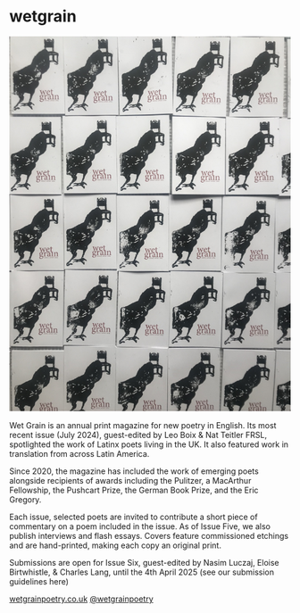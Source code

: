 # wetgrain

![prints](IMG_0683.jpeg)

Wet Grain is an annual print magazine for new poetry in English. Its most recent issue (July 2024), guest-edited by Leo Boix & Nat Teitler FRSL, spotlighted the work of Latinx poets living in the UK. It also featured work in translation from across Latin America.

Since 2020, the magazine has included the work of emerging poets alongside recipients of awards including the Pulitzer, a MacArthur Fellowship, the Pushcart Prize, the German Book Prize, and the Eric Gregory.

Each issue, selected poets are invited to contribute a short piece of commentary on a poem included in the issue. As of Issue Five, we also publish interviews and flash essays. Covers feature commissioned etchings and are hand-printed, making each copy an original print.

Submissions are open for Issue Six, guest-edited by Nasim Luczaj, Eloise Birtwhistle, & Charles Lang, until the 4th April 2025 (see our submission guidelines here)

[wetgrainpoetry.co.uk](https://wetgrainpoetry.co.uk/)
[@wetgrainpoetry](https://www.instagram.com/wetgrainpoetry/)
